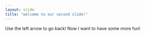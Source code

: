 ```yaml
---
layout: slide
title: "welcome to our second slide!"
---
```

Use the left arrow to go back! Now I want to have some more fun!
